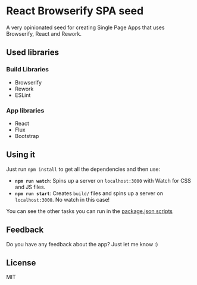 # React Browserify SPA seed

A very opinionated seed for creating Single Page Apps that uses Browserify, React and Rework.

## Used libraries

### Build Libraries
* Browserify
* Rework
* ESLint

### App libraries
* React
* Flux
* Bootstrap

## Using it

Just run `npm install` to get all the dependencies and then use:

* **`npm run watch`**: Spins up a server on `localhost:3000` with Watch for CSS and JS files.
* **`npm run start`**: Creates `build/` files and spins up a server on `localhost:3000`. No watch in this case!

You can see the other tasks you can run in the [package.json scripts](https://github.com/mgonto/react-browserify-spa-seed/blob/master/package.json#L18-L29)


## Feedback

Do you have any feedback about the app? Just let me know :)

## License

MIT
